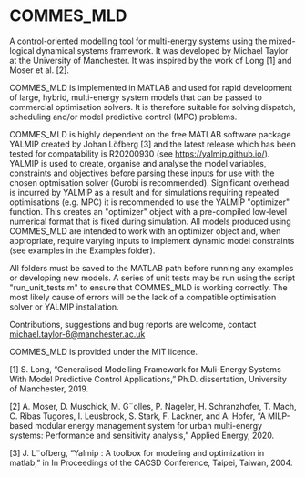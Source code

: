 # COMMES_MLD
A control-oriented modelling tool for multi-energy systems using the mixed-logical dynamical systems framework. It was developed by Michael Taylor at the University of Manchester. It was inspired by the work of Long [1] and Moser et al. [2].

COMMES_MLD is implemented in MATLAB and used for rapid development of large, hybrid, multi-energy system models that can be passed to commercial optimisation solvers. It is therefore suitable for solving dispatch, scheduling and/or model predictive control (MPC) problems. 

COMMES_MLD is highly dependent on the free MATLAB software package YALMIP created by Johan Löfberg [3] and the latest release which has been tested for compatability is R20200930 (see https://yalmip.github.io/). YALMIP is used to create, organise and analyse the model variables, constraints and objectives before parsing these inputs for use with the chosen optmisation solver (Gurobi is recommended). Significant overhead is incurred by YALMIP as a result and for simulations requiring repeated optimisations (e.g. MPC) it is recommended to use the YALMIP "optimizer" function. This creates an "optimizer" object with a pre-compiled low-level numerical format that is fixed during simulation. All models produced using COMMES_MLD are intended to work with an optimizer object and, when appropriate, require varying inputs to implement dynamic model constraints (see examples in the Examples folder).

All folders must be saved to the MATLAB path before running any examples or developing new models. A series of unit tests may be run using the script "run_unit_tests.m" to ensure that COMMES_MLD is working correctly. The most likely cause of errors will be the lack of a compatible optimisation solver or YALMIP installation.

Contributions, suggestions and bug reports are welcome, contact michael.taylor-6@manchester.ac.uk

COMMES_MLD is provided under the MIT licence.

[1] S. Long, “Generalised Modelling Framework for Muli-Energy Systems With Model Predictive Control Applications,” Ph.D. dissertation, University of Manchester, 2019.

[2] A. Moser, D. Muschick, M. G¨olles, P. Nageler, H. Schranzhofer, T. Mach, C. Ribas Tugores, I. Leusbrock, S. Stark, F. Lackner, and A. Hofer, “A MILP-based modular energy management system for urban multi-energy systems: Performance and sensitivity analysis,” Applied Energy, 2020.

[3] J. L¨ofberg, “Yalmip : A toolbox for modeling and optimization in matlab,” in In Proceedings of the CACSD Conference, Taipei, Taiwan, 2004.
